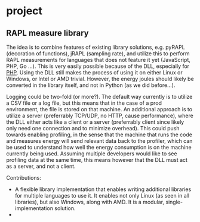 # project

## RAPL measure library

The idea is to combine features of existing library solutions, e.g. pyRAPL (decoration of functions), jRAPL (sampling rate), and utilize this to perform RAPL measurements for languages that does not feature it yet (JavaScript, PHP, Go ...). This is very easily possible because of the DLL, especially for [PHP](https://stackoverflow.com/a/41856309). Using the DLL still makes the process of using it on either Linux or Windows, or Intel or AMD trivial. However, the energy joules should likely be converted in the library itself, and not in Python (as we did before...).

Logging could be two-fold (or more?). The default way currently is to utilize a CSV file or a log file, but this means that in the case of a prod environment, the file is stored on that machine. An additional approach is to utilize a server (preferrably TCP/UDP, no HTTP, cause performance), where the DLL either acts like a client or a server (preferrably client since likely only need one connection and to minimize overhead). This could push towards enabling profiling, in the sense that the machine that runs the code and measures energy will send relevant data back to the profiler, which can be used to understand how well the energy consumption is on the machine currently being used. Assuming multiple developers would like to see profiling data at the same time, this means however that the DLL must act as a server, and not a client.

Contributions:
- A flexible library implementation that enables writing additional libraries for multiple languages to use it. It enables not only Linux (as seen in all libraries), but also Windows, along with AMD. It is a modular, single-implementation solution.
- 
